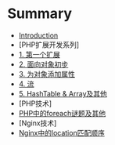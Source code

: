 # Summary

* [Introduction](README.md)
* [PHP扩展开发系列]
 * [1. 第一个扩展](extension_c1.md)
 * [2. 面向对象初步](extension_c2.md)
 * [3. 为对象添加属性](extension_c3.md)
 * [4. 流](extension_c4.md)
 * [5. HashTable & Array及其他](extension_c5.md)
* [PHP技术]
 * [PHP中的foreach谜题及其他](php_foreach.md)
* [Nginx技术]
 * [Nginx中的location匹配顺序](nginx_location.md)
